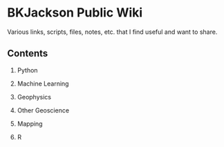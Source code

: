 BKJackson Public Wiki
=================
Various links, scripts, files, notes, etc. that I find useful and want to share.

## Contents

1. Python

2. Machine Learning

3. Geophysics

4. Other Geoscience

5. Mapping

6. R

